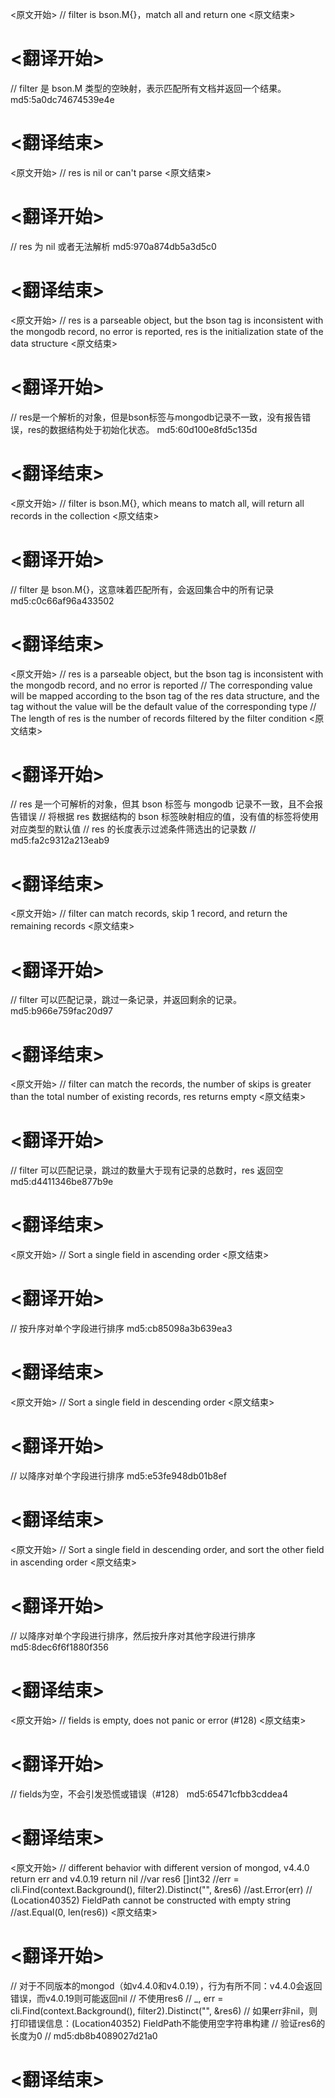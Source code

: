 
<原文开始>
// filter is bson.M{}，match all and return one
<原文结束>

# <翻译开始>
// filter 是 bson.M 类型的空映射，表示匹配所有文档并返回一个结果。 md5:5a0dc74674539e4e
# <翻译结束>


<原文开始>
// res is nil or can't parse
<原文结束>

# <翻译开始>
// res 为 nil 或者无法解析 md5:970a874db5a3d5c0
# <翻译结束>


<原文开始>
// res is a parseable object, but the bson tag is inconsistent with the mongodb record, no error is reported, res is the initialization state of the data structure
<原文结束>

# <翻译开始>
// res是一个解析的对象，但是bson标签与mongodb记录不一致，没有报告错误，res的数据结构处于初始化状态。 md5:60d100e8fd5c135d
# <翻译结束>


<原文开始>
// filter is bson.M{}, which means to match all, will return all records in the collection
<原文结束>

# <翻译开始>
// filter 是 bson.M{}，这意味着匹配所有，会返回集合中的所有记录 md5:c0c66af96a433502
# <翻译结束>


<原文开始>
	// res is a parseable object, but the bson tag is inconsistent with the mongodb record, and no error is reported
	// The corresponding value will be mapped according to the bson tag of the res data structure, and the tag without the value will be the default value of the corresponding type
	// The length of res is the number of records filtered by the filter condition
<原文结束>

# <翻译开始>
// res 是一个可解析的对象，但其 bson 标签与 mongodb 记录不一致，且不会报告错误
// 将根据 res 数据结构的 bson 标签映射相应的值，没有值的标签将使用对应类型的默认值
// res 的长度表示过滤条件筛选出的记录数
// md5:fa2c9312a213eab9
# <翻译结束>


<原文开始>
// filter can match records, skip 1 record, and return the remaining records
<原文结束>

# <翻译开始>
// filter 可以匹配记录，跳过一条记录，并返回剩余的记录。 md5:b966e759fac20d97
# <翻译结束>


<原文开始>
// filter can match the records, the number of skips is greater than the total number of existing records, res returns empty
<原文结束>

# <翻译开始>
// filter 可以匹配记录，跳过的数量大于现有记录的总数时，res 返回空 md5:d4411346be877b9e
# <翻译结束>


<原文开始>
// Sort a single field in ascending order
<原文结束>

# <翻译开始>
// 按升序对单个字段进行排序 md5:cb85098a3b639ea3
# <翻译结束>


<原文开始>
// Sort a single field in descending order
<原文结束>

# <翻译开始>
// 以降序对单个字段进行排序 md5:e53fe948db01b8ef
# <翻译结束>


<原文开始>
// Sort a single field in descending order, and sort the other field in ascending order
<原文结束>

# <翻译开始>
// 以降序对单个字段进行排序，然后按升序对其他字段进行排序 md5:8dec6f6f1880f356
# <翻译结束>


<原文开始>
// fields is empty, does not panic or error (#128)
<原文结束>

# <翻译开始>
// fields为空，不会引发恐慌或错误（#128） md5:65471cfbb3cddea4
# <翻译结束>


<原文开始>
	// different behavior with different version of mongod, v4.4.0 return err and v4.0.19 return nil
	//var res6 []int32
	//err = cli.Find(context.Background(), filter2).Distinct("", &res6)
	//ast.Error(err) // (Location40352) FieldPath cannot be constructed with empty string
	//ast.Equal(0, len(res6))
<原文结束>

# <翻译开始>
// 对于不同版本的mongod（如v4.4.0和v4.0.19），行为有所不同：v4.4.0会返回错误，而v4.0.19则可能返回nil
// 不使用res6
// _, err = cli.Find(context.Background(), filter2).Distinct("", &res6)
// 如果err非nil，则打印错误信息：(Location40352) FieldPath不能使用空字符串构建
// 验证res6的长度为0
// md5:db8b4089027d21a0
# <翻译结束>

